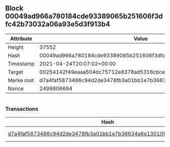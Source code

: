 ## Block 00049ad966a780184cde93389065b251606f3dfc42b73032a06a93e5d3f913b4

Attribute | Value
--- | ---
Height | 37552
Hash | 00049ad966a780184cde93389065b251606f3dfc42b73032a06a93e5d3f913b4
Timestamp | 2021-04-24T20:07:02+00:00
Target | 00254142f49eaaa504dc75712e8378ad5316cbcead634704b3734b6271167cc4
Merke root | d7a4faf5873486c94d2de3478fb3a01bb1e7b36634a6e130109b9a70e7a92d30
Nonce | 2499806694

```

```

### Transactions

Hash | Amount
--- | ---
[d7a4faf5873486c94d2de3478fb3a01bb1e7b36634a6e130109b9a70e7a92d30](d7a4faf5873486c94d2de3478fb3a01bb1e7b36634a6e130109b9a70e7a92d30.md) | 10.00000000 SKEPTI 
